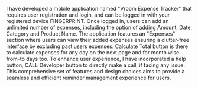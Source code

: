 I have developed a mobile application named "Vroom Expense Tracker" that requires user registration and login, and can be logged in with your registered device FINGERPRINT. Once logged in, users can add an unlimited number of expenses, including the option of adding Amount, Date, Category and Product Name. The application features an "Expenses" section where users can view their added expenses ensuring a clutter-free interface by excluding past users expenses. Calculate Total button is there to calculate expenses for any day on the next page and for month wise from-to days too. To enhance user experience, I have incorporated a help button, CALL Developer button to directly make a call, if facing any issue. This comprehensive set of features and design choices aims to provide a seamless and efficient reminder management experience for users.
